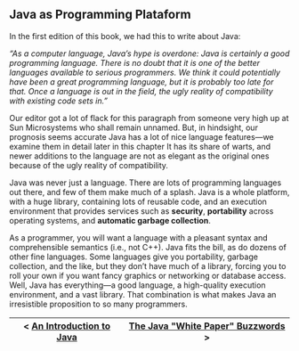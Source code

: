 ## Java as Programming Plataform

In the first edition of this book, we had this to write about Java:

_“As a computer language, Java’s hype is overdone: Java is certainly a good programming language. There is no doubt that it is one of the better languages available to serious programmers. We think it could potentially have been a great programming language, but it is probably too late for that. Once a language is out in the field, the ugly reality of compatibility with existing code sets in.”_

Our editor got a lot of flack for this paragraph from someone very high up at Sun Microsystems who shall remain unnamed. But, in hindsight, our prognosis seems accurate Java has a lot of nice language features—we examine them in detail later in this chapter It has its share of warts, and newer additions to the language are not as elegant as the original ones because of the ugly reality of compatibility.

Java was never just a language. There are lots of programming languages out there, and few of them make much of a splash. Java is a whole platform, with a huge library, containing lots of reusable code, and an execution environment that provides services such as **security**, **portability** across operating systems, and **automatic garbage collection**.

As a programmer, you will want a language with a pleasant syntax and comprehensible semantics (i.e., not C++). Java fits the bill, as do dozens of other fine languages. Some languages give you portability, garbage collection, and the like, but they don’t have much of a library, forcing you to roll your own if you want fancy graphics or networking or database access. Well, Java has everything—a good language, a high-quality execution environment, and a vast library. That combination is what makes Java an irresistible proposition to so many programmers.

| < [An Introduction to Java](https://github.com/romuro-pauliv/Introduction-to-Java/blob/main/Chapter%20I/a0%20-%20An%20Introduction%20to%20Java.md) | [The Java "White Paper" Buzzwords]() > |
|-|-|